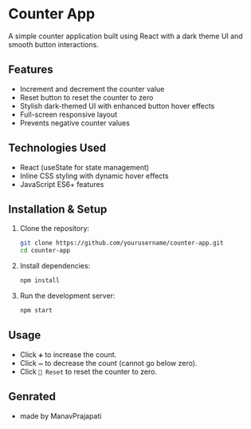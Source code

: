 # Counter App

A simple counter application built using React with a dark theme UI and smooth button interactions.

## Features
- Increment and decrement the counter value
- Reset button to reset the counter to zero
- Stylish dark-themed UI with enhanced button hover effects
- Full-screen responsive layout
- Prevents negative counter values

## Technologies Used
- React (useState for state management)
- Inline CSS styling with dynamic hover effects
- JavaScript ES6+ features

## Installation & Setup

1. Clone the repository:
   ```sh
   git clone https://github.com/yourusername/counter-app.git
   cd counter-app
   ```

2. Install dependencies:
   ```sh
   npm install
   ```

3. Run the development server:
   ```sh
   npm start
   ```

## Usage
- Click `➕` to increase the count.
- Click `➖` to decrease the count (cannot go below zero).
- Click `🔄 Reset` to reset the counter to zero.

## Genrated

- made by ManavPrajapati
